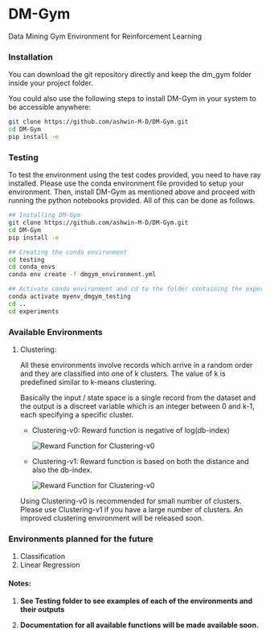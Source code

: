 # DM-Gym

Data Mining Gym Environment for Reinforcement Learning

### Installation

You can download the git repository directly and keep the dm_gym folder inside your project folder.

You could also use the following steps to install DM-Gym in your system to be accessible anywhere:

```bash
git clone https://github.com/ashwin-M-D/DM-Gym.git
cd DM-Gym
pip install -e
```

### Testing

To test the environment using the test codes provided, you need to have ray installed. Please use the conda environment file provided to setup your environment. Then, install DM-Gym as mentioned above and proceed with running the python notebooks provided. All of this can be done as follows.

```bash
## Installing DM-Gym
git clone https://github.com/ashwin-M-D/DM-Gym.git
cd DM-Gym
pip install -e

## Creating the conda environment
cd testing
cd conda_envs
conda env create -f dmgym_environment.yml

## Activate conda environment and cd to the folder containing the experiment files.
conda activate myenv_dmgym_testing
cd ..
cd experiments
```

### Available Environments

1. Clustering:

   All these environments involve records which arrive in a random order and they are classified into one of k clusters. The value of k is predefined similar to k-means clustering.

   Basically the input / state space is a single record from the dataset and the output is a discreet variable which is an integer between 0 and k-1, each specifying a specific cluster.

   - Clustering-v0: Reward function is negative of log(db-index)

     ![Reward Function for Clustering-v0](./images/clustering_v0.png)

   - Clustering-v1: Reward function is based on both the distance and also the db-index.

     ![Reward Function for Clustering-v0](./images/clustering_v1.png)

   Using Clustering-v0 is recommended for small number of clusters. Please use Clustering-v1 if you have a large number of clusters. An improved clustering environment will be released soon.

### Environments planned for the future

1. Classification
2. Linear Regression

#### Notes:

1. **See Testing folder to see examples of each of the environments and their outputs**

2. **Documentation for all available functions will be made available soon.**

